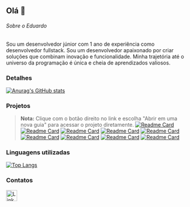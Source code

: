 ## Olá 👋

###### Sobre o Eduardo
Sou um desenvolvedor júnior com 1 ano de experiência como desenvolvedor fullstack. Sou um desenvolvedor apaixonado por criar soluções que combinam inovação e funcionalidade. Minha trajetória até o universo da programação é única e cheia de aprendizados valiosos.

### Detalhes

[![Anurag's GitHub stats](https://github-readme-stats.vercel.app/api?username=EduardoSa23&show_icons=true&theme=dark)](https://github.com/anuraghazra/github-readme-stats)

### Projetos
> **Nota:** Clique com o botão direito no link e escolha "Abrir em uma nova guia" para acessar o projeto diretamente.
[![Readme Card](https://github-readme-stats.vercel.app/api/pin/?username=EduardoSa23&repo=todo-vue&theme=dark)](https://todo-vue-mu-lac.vercel.app/)
[![Readme Card](https://github-readme-stats.vercel.app/api/pin/?username=EduardoSa23&repo=calculadora_vue&theme=dark)](https://calculadora-vue-inky.vercel.app/)
[![Readme Card](https://github-readme-stats.vercel.app/api/pin/?username=EduardoSa23&repo=evento_aniversario&theme=dark)](https://evento-aniversario-s5t1.vercel.app/)
[![Readme Card](https://github-readme-stats.vercel.app/api/pin/?username=EduardoSa23&repo=sorteador_grunt&theme=dark)](https://github.com/anuraghazra/github-readme-stats)
[![Readme Card](https://github-readme-stats.vercel.app/api/pin/?username=EduardoSa23&repo=clone_disneyplus&theme=dark)](https://github.com/anuraghazra/github-readme-stats)
[![Readme Card](https://github-readme-stats.vercel.app/api/pin/?username=EduardoSa23&repo=pagina_filme&theme=dark)](https://github.com/anuraghazra/github-readme-stats)
[![Readme Card](https://github-readme-stats.vercel.app/api/pin/?username=EduardoSa23&repo=loja-ternos&theme=dark)](https://github.com/anuraghazra/github-readme-stats)
[![Readme Card](https://github-readme-stats.vercel.app/api/pin/?username=EduardoSa23&repo=restaurante_projeto3&theme=dark)](https://github.com/anuraghazra/github-readme-stats)
[![Readme Card](https://github-readme-stats.vercel.app/api/pin/?username=EduardoSa23&repo=loja-tenis&theme=dark)](https://github.com/anuraghazra/github-readme-stats)

### Linguagens utilizadas

[![Top Langs](https://github-readme-stats.vercel.app/api/top-langs/?username=EduardoSa23&layout=compact)](https://github.com/anuraghazra/github-readme-stats)

### Contatos

[<img src='https://img.shields.io/badge/LinkedIn-0077B5?style=for-the-badge&logo=linkedin&logoColor=white' alt='Linkedin' height='30'>](https://www.linkedin.com/in/sa-eduardo/)
